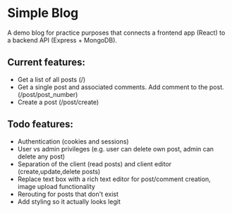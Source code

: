 # Simple Blog
A demo blog for practice purposes that connects a frontend app (React) to a backend API (Express + MongoDB).
## Current features:
- Get a list of all posts (/)
- Get a single post and associated comments. Add comment to the post. (/post/post_number)
- Create a post (/post/create)
## Todo features:
- Authentication (cookies and sessions)
- User vs admin privileges (e.g. user can delete own post, admin can delete any post) 
- Separation of the client (read posts) and client editor (create,update,delete posts)
- Replace text box with a rich text editor for post/comment creation, image upload functionality
- Rerouting for posts that don't exist
- Add styling so it actually looks legit